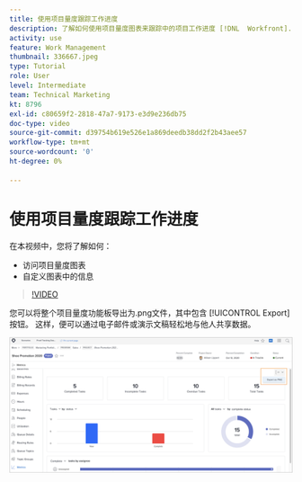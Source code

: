 ```yaml
---
title: 使用项目量度跟踪工作进度
description: 了解如何使用项目量度图表来跟踪中的项目工作进度 [!DNL  Workfront].
activity: use
feature: Work Management
thumbnail: 336667.jpeg
type: Tutorial
role: User
level: Intermediate
team: Technical Marketing
kt: 8796
exl-id: c80659f2-2818-47a7-9173-e3d9e236db75
doc-type: video
source-git-commit: d39754b619e526e1a869deedb38dd2f2b43aee57
workflow-type: tm+mt
source-wordcount: '0'
ht-degree: 0%

---
```


# 使用项目量度跟踪工作进度

在本视频中，您将了解如何：

* 访问项目量度图表
* 自定义图表中的信息

>[!VIDEO](https://video.tv.adobe.com/v/336667/?quality=12)

您可以将整个项目量度功能板导出为.png文件，其中包含 [!UICONTROL Export] 按钮。 这样，便可以通过电子邮件或演示文稿轻松地与他人共享数据。

![“导出的项目指标”页](assets/planner-fund-metrics-export.png)

<!---
Overview of project metrics
--->
